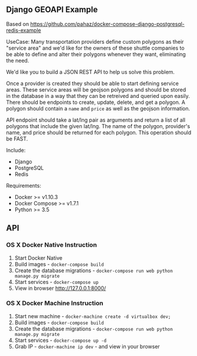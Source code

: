 ## Django GEOAPI Example

Based on https://github.com/pahaz/docker-compose-django-postgresql-redis-example

UseCase: Many transportation providers define custom polygons as their "service area" and 
we'd like for the owners of these shuttle companies to be able 
to define and alter their polygons whenever they want, eliminating the need.

We'd like you to build a JSON REST API to help us solve this problem.

Once a provider is created they should be able to start defining service areas. These service areas will be geojson polygons and should be stored in the database in a way that they can be retreived and queried upon easily. There should be endpoints to create, update, delete, and get a polygon. A polygon should contain a `name` and `price` as well as the geojson information.

API endpoint should take a lat/lng pair as arguments and return a list of all polygons that include the given lat/lng. The name of the polygon, provider's name, and price should be returned for each polygon. This operation should be FAST.

Include:

 - Django
 - PostgreSQL
 - Redis

Requirements:

 - Docker >= v1.10.3
 - Docker Compose >= v1.7.1
 - Python >= 3.5

## API ##



### OS X Docker Native Instruction

1. Start Docker Native
1. Build images - `docker-compose build`
1. Create the database migrations - `docker-compose run web python manage.py migrate`
1. Start services - `docker-compose up`
1. View in browser http://127.0.0.1:8000/

### OS X Docker Machine Instruction

1. Start new machine - `docker-machine create -d virtualbox dev;`
1. Build images - `docker-compose build`
1. Create the database migrations - `docker-compose run web python manage.py migrate`
1. Start services - `docker-compose up -d`
1. Grab IP - `docker-machine ip dev` - and view in your browser
